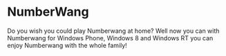 NumberWang
==========

Do you wish you could play Numberwang at home?
Well now you can with Numberwang for Windows Phone, Windows 8 and Windows RT you can enjoy Numberwang with the whole family!

